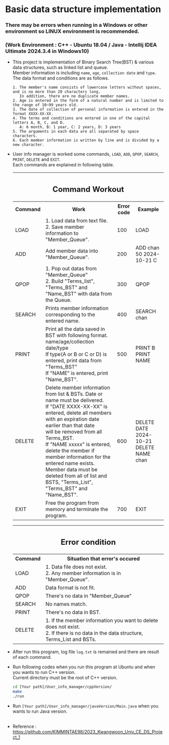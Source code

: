 # Basic data structure implementation
### There may be errors when running in a Windows or other environment so LINUX environment is recommended.
### (Work Environment : C++ - Ubuntu 18.04 / Java - Intellij IDEA Ultimate 2024.3.4 in Windows10)
- This project is implementation of Binary Search Tree(BST) & various data structures, such as linked list and queue.\
Member information is including `name`, `age`, `collection date` and `type`.\
The data format and conditions are as follows.
    ```
    1. The member's name consists of lowercase letters without spaces, and is no more than 20 characters long.
       In addition, there are no duplicate member names.
    2. Age is entered in the form of a natural number and is limited to the range of 10~99 years old.
    3. The date of collection of personal information is entered in the format XXXX-XX-XX.
    4. The terms and conditions are entered in one of the capital letters A, B, C, and D.
       A: 6 month, B: 1 year, C: 2 years, D: 3 years
    5. The arguments in each data are all separated by space characters.
    6. Each member information is written by line and is divided by a new character.
    ```

- User info manager is worked some commands, `LOAD`, `ADD`, `QPOP`, `SEARCH`, `PRINT`, `DELETE` and `EXIT`.\
Each commands are explained in following table.

    <table>
        <tr>
            <th colspan='4'> <h2>Command Workout</h2></td>
        </tr>
        <tr>
            <th> Command </td>
            <th> Work </td>
            <th> Error code </td>
            <th> Example </td>
        </tr>
        <tr>
            <td> LOAD </td>
            <td> 1. Load data from text file.<br/>
                2. Save member information to "Member_Queue".<br/>
            </td>
            <td> 100 </td>
            <td> LOAD </td>
        </tr>
        <tr>
            <td> ADD </td>
            <td> Add member data into "Member_Queue". </td>
            <td> 200 </td>
            <td> ADD chan 50 2024-10-21 C </td>
        </tr>
        <tr>
            <td> QPOP </td>
            <td> 1. Pop out datas from "Member_Queue"<br/>
                2. Build "Terms_list", "Terms_BST" and "Name_BST" with data from the Queue.</td>
            <td> 300 </td>
            <td> QPOP </td>
        </tr>
        <tr>
            <td> SEARCH </td>
            <td> Prints member information corresponding to the entered name. </td>
            <td> 400 </td>
            <td> SEARCH chan </td>
        </tr>
        <tr>
            <td> PRINT </td>
            <td> Print all the data saved in BST with following format.<br/>
                name/age/collection date/type<br/>
                If type(A or B or C or D) is entered, print data from "Terms_BST"<br/>
                If "NAME" is entered, print "Name_BST".
            </td>
            <td> 500 </td>
            <td> PRINT B<br/>PRINT NAME </td>
        </tr>
        <tr>
            <td> DELETE </td>
            <td> Delete member information from list & BSTs. Date or name must be delivered.<br/>
                If "DATE XXXX-XX-XX" is entered, delete all members with an expiration date earlier than that date<br/>
                will be removed from all Terms_BST.<br/>
                If "NAME xxxxx" is entered, delete the member if member information for the entered name exists.<br/>
                Member data must be deleted from all of list and BSTS, "Terms_List", "Terms_BST" and "Name_BST".
            </td>
            <td> 600 </td>
            <td>  DELETE DATE 2024-10-21<br/>
                DELETE NAME chan
            </td>
        </tr>
        <tr>
            <td> EXIT </td>
            <td> Free the program from memory and terminate the program. </td>
            <td> 700 </td>
            <td> EXIT </td>
        </tr>
    </table>

    <table>
        <tr>
            <th colspan='2'> <h2>Error condition</h2></td>
        </tr>
        <tr>
            <th> Command </td>
            <th> Situation that error's occured </td>
        </tr>
        <tr>
            <td> LOAD </td>
            <td> 1. Data file does not exist.<br/>
                2. Any member information is in "Member_Queue".<br/>
            </td>
        </tr>
        <tr>
            <td> ADD </td>
            <td> Data format is not fit. </td>
        </tr>
        <tr>
            <td> QPOP </td>
            <td> There's no data in "Member_Queue"</td>
        </tr>
        <tr>
            <td> SEARCH </td>
            <td> No names match. </td>
        </tr>
        <tr>
            <td> PRINT </td>
            <td> There's no data in BST.</td>
        </tr>
        <tr>
            <td> DELETE </td>
            <td> 1. If the member information you want to delete does not exist. <br/>
                2. If there is no data in the data structure, Terms_List and BSTs.
            </td>
            </td>
        </tr>
    </table>

- After run this program, log file `log.txt` is remained and there are result of each command.
- Run following codes when you run this program at Ubuntu and when you wants to run C++ version.<br/>
  Current directory must be the root of C++ version.
    ``` bash
    cd [Your path]/User_info_manager/cppVersion/
    make
    ./run
    ```

- Run `[Your path]/User_info_manager/javaVersion/Main.java` when you wants to run Java version.<br/><br/>
- Reference : https://github.com/KIMMINTAE98/2023_Kwangwoon_Univ_CE_DS_Project_1
